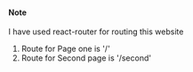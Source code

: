 #### Note
I have used react-router for routing this website
1. Route for Page one is '/' 
2. Route for Second page is '/second'